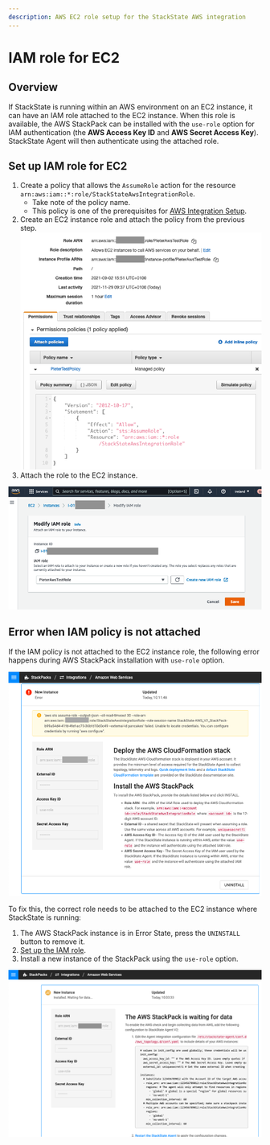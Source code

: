 ```yaml
---
description: AWS EC2 role setup for the StackState AWS integration
---
```


# IAM role for EC2

## Overview

If StackState is running within an AWS environment on an EC2 instance, it can have an IAM role attached to the EC2 instance. When this role is available, the AWS StackPack can be installed with the `use-role` option for IAM authentication (the **AWS Access Key ID** and **AWS Secret Access Key**). StackState Agent will then authenticate using the attached role. 

## Set up IAM role for EC2

1. Create a policy that allows the `AssumeRole` action for the resource `arn:aws:iam::*:role/StackStateAwsIntegrationRole`.
   * Take note of the policy name.
   * This policy is one of the prerequisites for [AWS Integration Setup](/stackpacks/integrations/aws/aws.md#prerequisites).
2. Create an EC2 instance role and attach the policy from the previous step. 
   ![Policy for assume role](/.gitbook/assets/sts_on_ec2_aws_stp_02.png)
3. Attach the role to the EC2 instance.

![Attach ](/.gitbook/assets/sts_on_ec2_aws_stp_03.png)

## Error when IAM policy is not attached 

If the IAM policy is not attached to the EC2 instance role, the following error happens during AWS StackPack installation with `use-role` option.

![Failed AWS installation](/.gitbook/assets/sts_on_ec2_aws_stp_01.png)

To fix this, the correct role needs to be attached to the EC2 instance where StackState is running:

1. The AWS StackPack instance is in Error State, press the `UNINSTALL` button to remove it.
2. [Set up the IAM role](#set-up-iam-role-for-ec2).
3. Install a new instance of the StackPack using the `use-role` option.

![Successful install with `use-role`](../../.././.gitbook/assets/sts_on_ec2_aws_stp_04.png)


